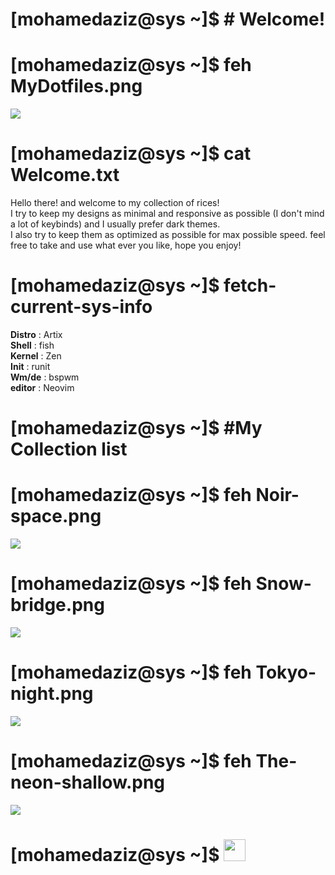 # [mohamedaziz@sys ~]$ # Welcome!

# [mohamedaziz@sys ~]$ feh MyDotfiles.png
![](https://i.imgur.com/c33V8f3.png)
# [mohamedaziz@sys ~]$ cat Welcome.txt
Hello there! and welcome to my collection of rices!<br>
I try to keep my designs as minimal and responsive as possible (I don't mind a lot of keybinds) and I usually prefer dark themes.<br>
I also try to keep them as optimized as possible for max possible speed.
feel free to take and use what ever you like, hope you enjoy! 

# [mohamedaziz@sys ~]$ fetch-current-sys-info<br>
**Distro** : Artix <br>
**Shell** : fish <br>
**Kernel** : Zen <br>
**Init** : runit <br>
**Wm/de** : bspwm <br>
**editor** : Neovim 

# [mohamedaziz@sys ~]$ #My Collection list
# [mohamedaziz@sys ~]$ feh Noir-space.png 
![](https://i.imgur.com/HazwPEU.png)

# [mohamedaziz@sys ~]$ feh Snow-bridge.png
![](https://i.imgur.com/EkRnJ7v.png)

# [mohamedaziz@sys ~]$ feh Tokyo-night.png
![](https://i.imgur.com/J80gRLt.png)

# [mohamedaziz@sys ~]$ feh The-neon-shallow.png
![](https://i.imgur.com/HRBk357.png)

# [mohamedaziz@sys ~]$ <img src="https://i.imgur.com/P3f8QBw.gif" height="35px">

